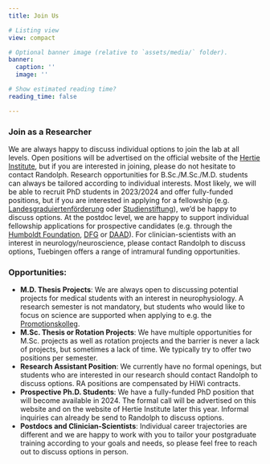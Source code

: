 ```yaml
---
title: Join Us

# Listing view
view: compact

# Optional banner image (relative to `assets/media/` folder).
banner:
  caption: ''
  image: ''

# Show estimated reading time?
reading_time: false

---
```

### Join as a Researcher
We are always happy to discuss individual options to join the lab at all levels. Open positions will be advertised on the official website of the [Hertie Institute](www.hih-tuebingen.de/en/helfrichlab), but if you are interested in joining, please do not hesitate to contact Randolph. Research opportunities for B.Sc./M.Sc./M.D. students can always be tailored according to individual interests. Most likely, we will be able to recruit PhD students in 2023/2024 and offer fully-funded positions, but if you are interested in applying for a fellowship (e.g. [Landesgraduiertenförderung](https://uni-tuebingen.de/forschung/service/forschungsfoerderung/foerderprogramme-baden-wuerttemberg/landesgraduiertenfoerderung/) oder [Studienstiftung](https://www.studienstiftung.de/)), we’d be happy to discuss options. At the postdoc level, we are happy to support individual fellowship applications for prospective candidates (e.g. through the [Humboldt Foundation](https://www.humboldt-foundation.de/), [DFG](https://www.dfg.de/) or [DAAD](https://www.daad.de/)). For clinician-scientists with an interest in neurology/neuroscience, please contact Randolph to discuss options, Tuebingen offers a range of intramural funding opportunities.


### Opportunities:
- **M.D. Thesis Projects**: We are always open to discussing potential projects for medical students with an interest in neurophysiology. A research semester is not mandatory, but students who would like to focus on science are supported when applying to e.g. the [Promotionskolleg](https://www.medizin.uni-tuebingen.de/de/medizinische-fakultaet/promotionen/promotionskolleg).
- **M.Sc. Thesis or Rotation Projects**: We have multiple opportunities for M.Sc. projects as well as rotation projects and the barrier is never a lack of projects, but sometimes a lack of time. We typically try to offer two positions per semester.
- **Research Assistant Position**: We currently have no formal openings, but students who are interested in our research should contact Randolph to discuss options. RA positions are compensated by HiWi contracts.
- **Prospective Ph.D. Students**: We have a fully-funded PhD position that will become available in 2024. The formal call will be advertised on this website and on the website of Hertie Institute later this year. Informal inquiries can already be send to Randolph to discuss options.
- **Postdocs and Clinician-Scientists**: Individual career trajectories are different and we are happy to work with you to tailor your postgraduate training according to your goals and needs, so please feel free to reach out to discuss options in person.
